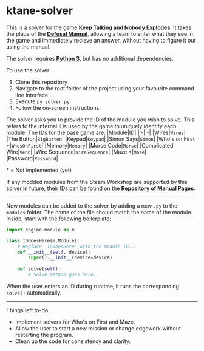 # ktane-solver
This is a solver for the game **[Keep Talking and Nobody Explodes](https://keeptalkinggame.com/)**. It takes the place of the **[Defusal Manual](https://www.bombmanual.com/)**, allowing a team to enter what they see in the game and immediately recieve an answer, without having to figure it out using the manual.

The solver requires **[Python 3](https://www.python.org/)**, but has no additional dependencies.

To use the solver:
1. Clone this repository
2. Navigate to the root folder of the project using your favourite command line interface
3. Execute `py solver.py`
4. Follow the on-screen instructions.

The solver asks you to provide the ID of the module you wish to solve. This refers to the internal IDs used by the game to uniquely identify each module. The IDs for the base game are:
|Module|ID|
|:-|:-|
|Wires|`Wires`|
|The Button|`BigButton`|
|Keypad|`Keypad`|
|Simon Says|`Simon`|
|Who's on First \*|`WhosOnFirst`|
|Memory|`Memory`|
|Morse Code|`Morse`|
|Complicated Wire|`Venn`|
|Wire Sequence|`WireSequence`|
|Maze \*|`Maze`|
|Password|`Password`|

\* = Not implemented (yet)

If any modded modules from the Steam Workshop are supported by this solver in future, their IDs can be found on the **[Repository of Manual Pages](https://ktane.timwi.de/)**.

---

New modules can be added to the solver by adding a new `.py` to the `modules` folder. The name of the file should match the name of the module. Inside, start with the following boilerplate:

```py
import engine.module as m

class IDGoesHere(m.Module):
    # Replace 'IDGoesHere' with the module ID...
    def __init__(self, device):
        super().__init__(device=device)
    
    def solve(self):
        # Solve method goes here...
```

When the user enters an ID during runtime, it runs the corresponding `solve()` automatically.

---

Things left to-do:
* Implement solvers for Who's on First and Maze.
* Allow the user to start a new mission or change edgework without restarting the program. 
* Clean up the code for consistency and clarity.